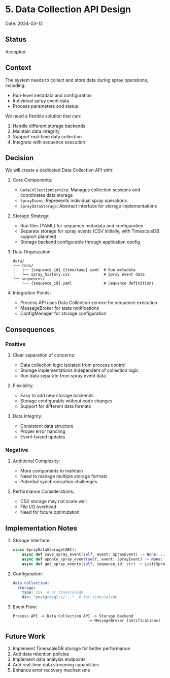 # 5. Data Collection API Design

Date: 2024-03-12

## Status

Accepted

## Context

The system needs to collect and store data during spray operations, including:
- Run-level metadata and configuration
- Individual spray event data
- Process parameters and status

We need a flexible solution that can:
1. Handle different storage backends
2. Maintain data integrity
3. Support real-time data collection
4. Integrate with sequence execution

## Decision

We will create a dedicated Data Collection API with:

1. Core Components:
   - `DataCollectionService`: Manages collection sessions and coordinates data storage
   - `SprayEvent`: Represents individual spray operations
   - `SprayDataStorage`: Abstract interface for storage implementations

2. Storage Strategy:
   - Run files (YAML) for sequence metadata and configuration
   - Separate storage for spray events (CSV initially, with TimescaleDB support planned)
   - Storage backend configurable through application config

3. Data Organization:
   ```
   data/
   ├── runs/
   │   ├── {sequence_id}_{timestamp}.yaml  # Run metadata
   │   └── spray_history.csv               # Spray event data
   └── sequences/
       └── {sequence_id}.yaml              # Sequence definitions
   ```

4. Integration Points:
   - Process API uses Data Collection service for sequence execution
   - MessageBroker for state notifications
   - ConfigManager for storage configuration

## Consequences

### Positive

1. Clear separation of concerns:
   - Data collection logic isolated from process control
   - Storage implementations independent of collection logic
   - Run data separate from spray event data

2. Flexibility:
   - Easy to add new storage backends
   - Storage configurable without code changes
   - Support for different data formats

3. Data Integrity:
   - Consistent data structure
   - Proper error handling
   - Event-based updates

### Negative

1. Additional Complexity:
   - More components to maintain
   - Need to manage multiple storage formats
   - Potential synchronization challenges

2. Performance Considerations:
   - CSV storage may not scale well
   - File I/O overhead
   - Need for future optimization

## Implementation Notes

1. Storage Interface:
   ```python
   class SprayDataStorage(ABC):
       async def save_spray_event(self, event: SprayEvent) -> None: ...
       async def update_spray_event(self, event: SprayEvent) -> None: ...
       async def get_spray_events(self, sequence_id: str) -> List[SprayEvent]: ...
   ```

2. Configuration:
   ```yaml
   data_collection:
     storage:
       type: csv  # or timescaledb
       dsn: "postgresql://..."  # for timescaledb
   ```

3. Event Flow:
   ```
   Process API -> Data Collection API -> Storage Backend
                                    -> MessageBroker (notifications)
   ```

## Future Work

1. Implement TimescaleDB storage for better performance
2. Add data retention policies
3. Implement data analysis endpoints
4. Add real-time data streaming capabilities
5. Enhance error recovery mechanisms 